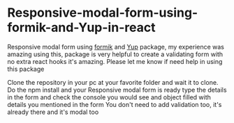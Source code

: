 # Responsive-modal-form-using-formik-and-Yup-in-react
Responsive modal form using [formik](https://www.npmjs.com/package/formik) and [Yup](https://www.npmjs.com/package/yup) package, my experience was amazing using this, package is very helpful to create a validating form with no extra react hooks it's amazing. Please let me know if need help in using this package

Clone the repository in your pc at your favorite folder and wait it to clone.
Do the npm install and your Responsive modal form is ready type the details in the form and check the console you would see and object filled with details you mentioned in the form 
You don't  need to add validation too, it's already there and it's modal too
